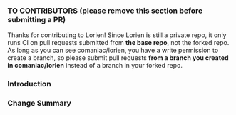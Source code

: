 ### TO CONTRIBUTORS (please remove this section before submitting a PR)
Thanks for contributing to Lorien!
Since Lorien is still a private repo, it only runs CI on pull requests submitted from **the base repo**, not the forked repo.
As long as you can see comaniac/lorien, you have a write permission to create a branch,
so please submit pull requests **from a branch you created in comaniac/lorien** instead of a branch in your forked repo.

### Introduction

### Change Summary
